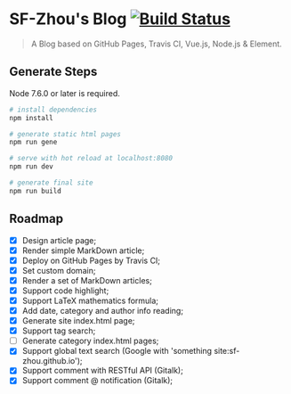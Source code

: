 # SF-Zhou's Blog [![Build Status](https://travis-ci.com/SF-Zhou/sf-zhou.github.io.svg?branch=blog)](https://travis-ci.com/SF-Zhou/sf-zhou.github.io)

> A Blog based on GitHub Pages, Travis CI, Vue.js, Node.js & Element.

## Generate Steps

Node 7.6.0 or later is required.

``` bash
# install dependencies
npm install

# generate static html pages
npm run gene

# serve with hot reload at localhost:8080
npm run dev

# generate final site
npm run build
```

## Roadmap

- [x] Design article page;
- [x] Render simple MarkDown article;
- [x] Deploy on GitHub Pages by Travis CI;
- [x] Set custom domain;
- [x] Render a set of MarkDown articles;
- [x] Support code highlight;
- [x] Support LaTeX mathematics formula;
- [x] Add date, category and author info reading;
- [x] Generate site index.html page;
- [x] Support tag search;
- [ ] Generate category index.html pages;
- [x] Support global text search (Google with 'something site:sf-zhou.github.io');
- [x] Support comment with RESTful API (Gitalk);
- [x] Support comment @ notification (Gitalk);
